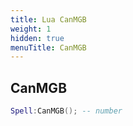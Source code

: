 ```yaml
---
title: Lua CanMGB
weight: 1
hidden: true
menuTitle: CanMGB
---
```

## CanMGB
```lua
Spell:CanMGB(); -- number
```